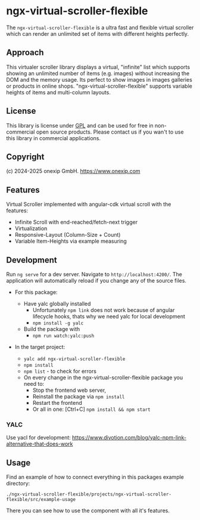 # ngx-virtual-scroller-flexible

The `ngx-virtual-scroller-flexible` is a ultra fast and flexible virtual scroller which can render an unlimited set of items with different heights perfectly.

## Approach

This virtualer scroller library displays a virtual, "infinite" list which supports showing an unlimited number of items (e.g. images) without increasing the DOM and the memory usage. Its perfect to show images in images galleries or products in online shops. "ngx-virtual-scroller-flexible" supports variable heights of items and multi-column layouts.

## License

This library is license under [GPL](https://de.wikipedia.org/wiki/GNU_General_Public_License) and can be used for free in non-commercial open source products. Please contact us if you wan't to use this library in commercial applications.

## Copyright

(c) 2024-2025 onexip GmbH. https://www.onexip.com



## Features

Virtual Scroller implemented with angular-cdk virtual scroll with the features:
- Infinite Scroll with end-reached/fetch-next trigger
- Virtualization
- Responsive-Layout (Column-Size + Count)
- Variable Item-Heights via example measuring

## Development

Run `ng serve` for a dev server. Navigate to `http://localhost:4200/`. The application will automatically reload if you change any of the source files.

- For this package:
  - Have yalc globally installed
    - Unfortunately `npm link` does not work because of angular lifecycle hooks, thats why we need yalc for local development
    - `npm install -g yalc`
  - Build the package with
    - `npm run watch:yalc:push`

- In the target project:
  - `yalc add ngx-virtual-scroller-flexible`
  - `npm install`
  - `npm list` - to check for errors
  - On every change in the ngx-virtual-scroller-flexible package you need to:
    - Stop the frontend web server,
    - Reinstall the package via `npm install`
    - Restart the frontend
    - Or all in one: [Ctrl+C] `npm install && npm start`

### YALC

Use yacl for development:
https://www.divotion.com/blog/yalc-npm-link-alternative-that-does-work

## Usage

Find an example of how to connect everything in this packages example directory:

`./ngx-virtual-scroller-flexible/projects/ngx-virtual-scroller-flexible/src/example-usage`

There you can see how to use the component with all it's features.
